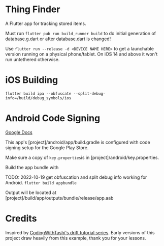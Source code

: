 # Thing Finder
A Flutter app for tracking stored items.

Must run `flutter pub run build_runner build` to do initial generation of
database.g.dart or after database.dart is changed!

Use `flutter run --release -d <DEVICE NAME HERE>` to get a launchable version
running on a physical phone/tablet. On iOS 14 and above it won't run untethered
otherwise.

# iOS Building

`flutter build ipa --obfuscate --split-debug-info=/build/debug_symbols/ios`

# Android Code Signing

[Google Docs](https://docs.flutter.dev/deployment/android#signing-the-app)

This app's \[project]/android/app/build.gradle is configured with code signing
setup for the Google Play Store.

Make sure a copy of `key.properties`is in \[project]/android/key.properties.

Build the app bundle with

TODO: 2022-10-19 get obfuscation and split debug info working for Android.
`flutter build appbundle`

Output will be located at \[project]/build/app/outputs/bundle/release/app.aab

# Credits

Inspired by [CodingWithTashi's drift tutorial series](https://www.youtube.com/watch?v=khwi8e3fZbM).
Early versions of this project draw heavily from this example, thank you for your
lessons.